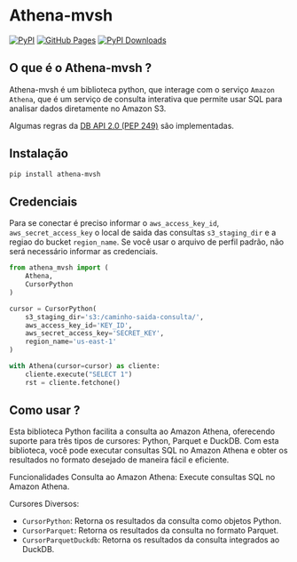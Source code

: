 # Athena-mvsh
[![PyPI](https://img.shields.io/pypi/v/athena-mvsh.svg)](https://pypi.org/project/athena-mvsh/)
[![GitHub Pages](https://img.shields.io/badge/docs-GitHub%20Pages-blue?logo=github)](https://marcus-holanda777.github.io/athena-mvsh)
[![PyPI Downloads](https://static.pepy.tech/badge/athena-mvsh)](https://pepy.tech/projects/athena-mvsh)

## O que é o Athena-mvsh ?

Athena-mvsh é um biblioteca python, que interage com o serviço `Amazon Athena`, que é um serviço de consulta interativa que permite usar SQL para analisar dados diretamente no Amazon S3.

Algumas regras da [DB API 2.0 (PEP 249)](https://www.python.org/dev/peps/pep-0249/) são implementadas.

## Instalação

```bash
pip install athena-mvsh
```

## Credenciais

Para se conectar é preciso informar o `aws_access_key_id`, `aws_secret_access_key` o local de saida das consultas `s3_staging_dir` 
e a regiao do bucket `region_name`. Se você usar o arquivo de perfil padrão, não será necessário informar as credenciais.

```python
from athena_mvsh import (
    Athena,
    CursorPython
)

cursor = CursorPython(
    s3_staging_dir='s3:/caminho-saida-consulta/',
    aws_access_key_id='KEY_ID',
    aws_secret_access_key='SECRET_KEY',
    region_name='us-east-1'
)

with Athena(cursor=cursor) as cliente:
    cliente.execute("SELECT 1")
    rst = cliente.fetchone()
```

## Como usar ?

Esta biblioteca Python facilita a consulta ao Amazon Athena, oferecendo suporte para três tipos de cursores: Python, Parquet e DuckDB. Com esta biblioteca, você pode executar consultas SQL no Amazon Athena e obter os resultados no formato desejado de maneira fácil e eficiente.

Funcionalidades
Consulta ao Amazon Athena: Execute consultas SQL no Amazon Athena.

Cursores Diversos:
- `CursorPython`: Retorna os resultados da consulta como objetos Python.
- `CursorParquet`: Retorna os resultados da consulta no formato Parquet.
- `CursorParquetDuckdb`: Retorna os resultados da consulta integrados ao DuckDB.